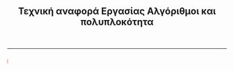 <html>
  <head>
    <title>Τεχνική Αναφορά</title>
    <meta name="viewport" content="width=device-width, initial-scale=1">
<link rel="stylesheet" href="https://cdnjs.cloudflare.com/ajax/libs/font-awesome/4.7.0/css/font-awesome.min.css">
<style>
.fa {
  padding: 10px;
  font-size: 30px;
  width: 50px;
  text-align: center;
  text-decoration: none;
  margin: 5px 2px;
  margin-right:80px;
}

.fa:hover {
    opacity: 0.7;
}

.fa-facebook {
  background: #3B5998;
  color: white;
  border-radius:50%;
}

.fa-twitter {
  background: #55ACEE;
  color: white;
  border-radius:50%;
}


.fa-linkedin {
  background: #007bb5;
  color: white;
  border-radius:50%;
}

.fa-github { 
   background:black;
   color:white;
   border-radius:50%;
}

</style>
    </head>
<body>
<h2 style="text-align:center;">Τεχνική αναφορά Εργασίας Αλγόριθμοι και πολυπλοκότητα</h2>
<br>
<hr>
<marquee direction="right" width="100%" style="font-size:21px; color:red;">Under Construction</marquee>
  <br>
  <br>
  <center>
<a href="https://www.facebook.com/bill.nastos.3/" class="fa fa-facebook"></a>
<a href="https://twitter.com/NastosVasileios" class="fa fa-twitter"></a>
<a href="https://www.linkedin.com/in/%CE%B2%CE%B1%CF%83%CE%AF%CE%BB%CE%B7%CF%82-%CE%BD%CE%AC%CF%83%CF%84%CE%BF%CF%82-5341281b7/" class="fa fa-linkedin"></a>
<a href="https://vasnastos.github.io/" class="fa fa-github"></a>
</center>
</body>
</html>